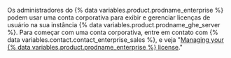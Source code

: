 Os administradores do {% data variables.product.prodname_enterprise %} podem usar uma conta corporativa para exibir e gerenciar licenças de usuário na sua instância {% data variables.product.prodname_ghe_server %}. Para começar com uma conta corporativa, entre em contato com {% data variables.contact.contact_enterprise_sales %}, e veja "[Managing your {% data variables.product.prodname_enterprise %} license](/enterprise/admin/installation/managing-your-github-enterprise-license)."
